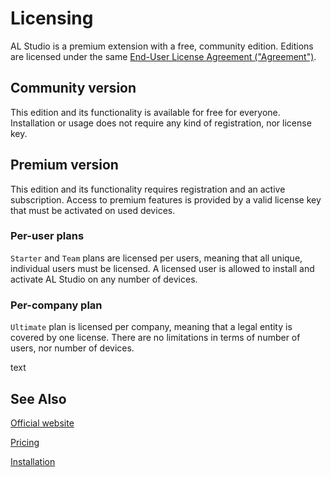 # Licensing

AL Studio is a premium extension with a free, community edition. Editions are licensed under the same [End-User License Agreement ("Agreement")](./eula.md).

## Community version

This edition and its functionality is available for free for everyone. Installation or usage does not require any kind of registration, nor license key.

## Premium version

This edition and its functionality requires registration and an active subscription. Access to premium features is provided by a valid license key that must be activated on used devices.

### Per-user plans

`Starter` and `Team` plans are licensed per users, meaning that all unique, individual users must be licensed. A licensed user is allowed to install and activate AL Studio on any number of devices.

### Per-company plan

`Ultimate` plan is licensed per company, meaning that a legal entity is covered by one license. There are no limitations in terms of number of users, nor number of devices.

text
## See Also

[Official website](https://al.studio)

[Pricing](https://al.studio/pricing)

[Installation](./installation.md)

